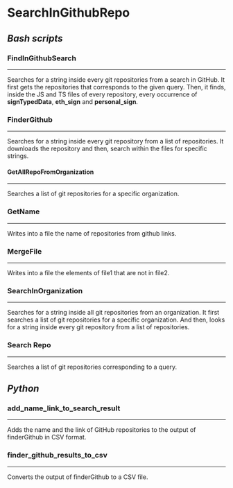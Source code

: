 # SearchInGithubRepo

## *Bash scripts*
### FindInGithubSearch
___

Searches for a string inside every git repositories from a search in GitHub.
It first gets the repositories that corresponds to the given query.
Then, it finds, inside the JS and TS files of every repository, every occurrence of **signTypedData**, **eth_sign** and **personal_sign**.

### FinderGithub
___
Searches for a string inside every git repository from a list of repositories.
It downloads the repository and then, search within the files for specific strings.

#### GetAllRepoFromOrganization
___
Searches a list of git repositories for a specific organization.

### GetName
___
Writes into a file the name of repositories from github links.

### MergeFile
___
Writes into a file the elements of file1 that are not in file2.

### SearchInOrganization
___
Searches for a string inside all git repositories from an organization.
It first searches a list of git repositories for a specific organization.
And then, looks for a string inside every git repository from a list of repositories.

### Search Repo
___
Searches a list of git repositories corresponding to a query.

## *Python*
### add_name_link_to_search_result
___
Adds the name and the link of GitHub repositories to the output of finderGithub in CSV format.

### finder_github_results_to_csv
___
Converts the output of finderGithub to a CSV file.